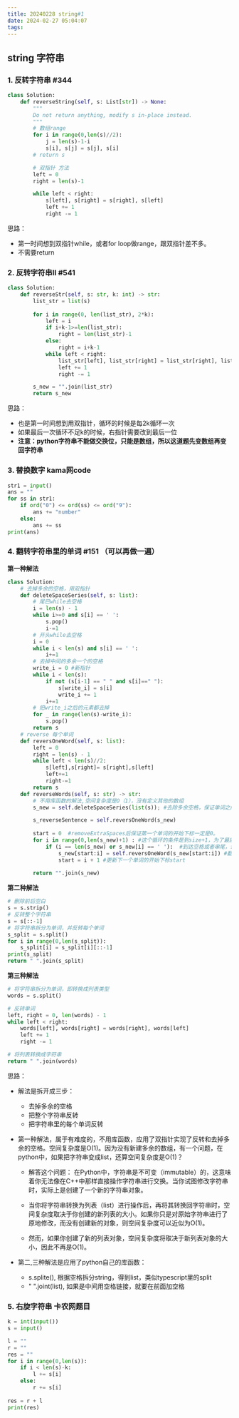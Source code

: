 ```yaml
---
title: 20240228 string#1
date: 2024-02-27 05:04:07
tags:
---
```


## string 字符串
 
### 1. 反转字符串 #344

```python
class Solution:
    def reverseString(self, s: List[str]) -> None:
        """
        Do not return anything, modify s in-place instead.
        """
        # 数组range
        for i in range(0,len(s)//2):
            j = len(s)-1-i
            s[i], s[j] = s[j], s[i]
        # return s

        # 双指针 方法
        left = 0
        right = len(s)-1

        while left < right:
            s[left], s[right] = s[right], s[left]
            left += 1
            right -= 1
```

思路：
- 第一时间想到双指针while，或者for loop做range，跟双指针差不多。
- 不需要return

### 2. 反转字符串II #541

```python
class Solution:
    def reverseStr(self, s: str, k: int) -> str:
        list_str = list(s)
        
        for i in range(0, len(list_str), 2*k):
            left = i
            if i+k-1>=len(list_str):
                right = len(list_str)-1
            else:
                right = i+k-1
            while left < right:
                list_str[left], list_str[right] = list_str[right], list_str[left]
                left += 1
                right -= 1

        s_new = "".join(list_str)
        return s_new

```
思路：
- 也是第一时间想到用双指针，循环的时候是每2k循环一次
- 如果最后一次循环不足k的时候，右指针需要改到最后一位
- **注意：python字符串不能做交换位，只能是数组，所以这道题先变数组再变回字符串**

### 3. 替换数字 kama网code
```python
str1 = input()
ans = ""
for ss in str1:
    if ord("0") <= ord(ss) <= ord("9"):
        ans += "number"
    else:
        ans += ss
print(ans)
```

### 4. 翻转字符串里的单词 #151 （可以再做一遍）
**第一种解法** 
```python
class Solution:
    # 去掉多余的空格，用双指针
    def deleteSpaceSeries(self, s: list):
        # 尾巴while去空格
        i = len(s) - 1
        while i>=0 and s[i] == ' ':
            s.pop()
            i-=1
        # 开头while去空格
        i = 0
        while i < len(s) and s[i] == ' ':
            i+=1
        # 去掉中间的多余一个的空格
        write_i = 0 #新指针
        while i < len(s):
            if not (s[i-1] == " " and s[i]==" "):
                s[write_i] = s[i]
                write_i += 1
            i+=1
        # 把write_i之后的元素都去掉 
        for _ in range(len(s)-write_i):
            s.pop()
        return s
    # reverse 每个单词
    def reversOneWord(self, s: list):
        left = 0
        right = len(s) - 1
        while left < len(s)//2:
            s[left],s[right]= s[right],s[left]
            left+=1
            right-=1
        return s
    def reverseWords(self, s: str) -> str:
        # 不用库函数的解法,空间复杂度是O（1），没有定义其他的数组
        s_new = self.deleteSpaceSeries(list(s)); #去除多余空格，保证单词之间之只有一个空格，且字符串首尾没空格。

        s_reverseSentence = self.reversOneWord(s_new)
        
        start = 0  #removeExtraSpaces后保证第一个单词的开始下标一定是0。
        for i in range(0,len(s_new)+1) : #这个循环的条件是到size+1，为了最后一次循环，保证取到了最后一位
            if (i == len(s_new) or s_new[i] == ' '):  #到达空格或者串尾，说明一个单词结束。进行翻转。
                s_new[start:i] = self.reversOneWord(s_new[start:i]) #翻转，注意是左闭右闭 []的翻转。
                start = i + 1 #更新下一个单词的开始下标start
            
        return "".join(s_new)

```
**第二种解法**
```python
# 删除前后空白
s = s.strip()
# 反转整个字符串
s = s[::-1]
# 将字符串拆分为单词，并反转每个单词
s_split = s.split()
for i in range(0,len(s_split)):
    s_split[i] = s_split[i][::-1]
print(s_split)
return " ".join(s_split)

```
**第三种解法**
```python
# 将字符串拆分为单词，即转换成列表类型
words = s.split()

# 反转单词
left, right = 0, len(words) - 1
while left < right:
    words[left], words[right] = words[right], words[left]
    left += 1
    right -= 1

# 将列表转换成字符串
return " ".join(words)
```
思路：
- 解法是拆开成三步：
    - 去掉多余的空格
    - 把整个字符串反转
    - 把字符串里的每个单词反转
- 第一种解法，属于有难度的，不用库函数，应用了双指针实现了反转和去掉多余的空格。空间复杂度是O(1)。因为没有新建多余的数组，有一个问题，在python中，如果把字符串变成list，还算空间复杂度是O(1)？
    - 解答这个问题： 在Python中，字符串是不可变（immutable）的，这意味着你无法像在C++中那样直接操作字符串进行交换。当你试图修改字符串时，实际上是创建了一个新的字符串对象。

    - 当你将字符串转换为列表（list）进行操作后，再将其转换回字符串时，空间复杂度取决于你创建的新列表的大小。如果你只是对原始字符串进行了原地修改，而没有创建新的对象，则空间复杂度可以近似为O(1)。

    - 然而，如果你创建了新的列表对象，空间复杂度将取决于新列表对象的大小，因此不再是O(1)。
    
- 第二,三种解法是应用了python自己的库函数：
    - s.splite(), 根据空格拆分string，得到list，类似typescript里的split
    - " ".joint(list), 如果是中间用空格链接，就要在前面加空格

### 5. 右旋字符串 卡农网题目

```python
k = int(input())
s = input()

l = ""
r = ""
res = ""
for i in range(0,len(s)):
    if i < len(s)-k:
        l += s[i]
    else:
        r += s[i]
        
res = r + l
print(res)
```